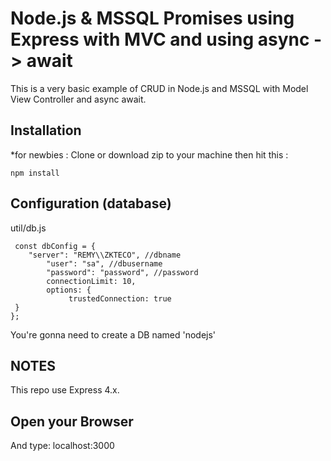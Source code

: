 # Node.js & MSSQL Promises using Express with MVC and using async -> await 
This is a very basic example of CRUD in Node.js and MSSQL with Model View Controller and async await.
## Installation
*for newbies : Clone or download zip to your machine then hit this :

	npm install

## Configuration (database)
util/db.js

     const dbConfig = {
   		"server": "REMY\\ZKTECO", //dbname
    		"user": "sa", //dbusername
    		"password": "password", //password
    		connectionLimit: 10,
    		options: {
       			 trustedConnection: true
   	 }
    };


	
You're gonna need to create a DB named 'nodejs'

## NOTES
This repo use Express 4.x.

## Open your Browser
And type: localhost:3000
